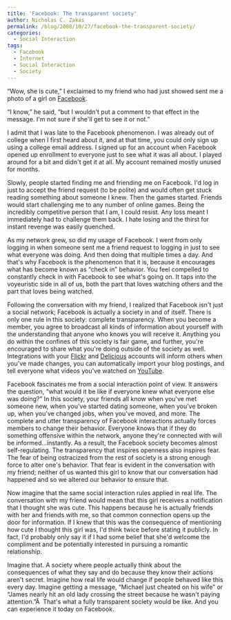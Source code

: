 ```yaml
---
title: 'Facebook: The transparent society'
author: Nicholas C. Zakas
permalink: /blog/2008/10/27/facebook-the-transparent-society/
categories:
  - Social Interaction
tags:
  - Facebook
  - Internet
  - Social Interaction
  - Society
---
```

&#8220;Wow, she is cute,&#8221; I exclaimed to my friend who had just showed sent me a photo of a girl on [Facebook][1].

&#8220;I know,&#8221; he said, &#8220;but I wouldn't put a comment to that effect in the message. I'm not sure if she'll get to see it or not.&#8221;

I admit that I was late to the Facebook phenomenon. I was already out of college when I first heard about it, and at that time, you could only sign up using a college email address. I signed up for an account when Facebook opened up enrollment to everyone just to see what it was all about. I played around for a bit and didn't get it at all. My account remained mostly unused for months.

Slowly, people started finding me and friending me on Facebook. I'd log in just to accept the friend request (to be polite) and would often get stuck reading something about someone I knew. Then the games started. Friends would start challenging me to any number of online games. Being the incredibly competitive person that I am, I could resist. Any loss meant I immediately had to challenge them back. I hate losing and the thirst for instant revenge was easily quenched.

As my network grew, so did my usage of Facebook. I went from only logging in when someone sent me a friend request to logging in just to see what everyone was doing. And then doing that multiple times a day. And that's why Facebook is the phenomenon that it is, because it encourages what has become known as &#8220;check in&#8221; behavior. You feel compelled to constantly check in with Facebook to see what's going on. It taps into the voyeuristic side in all of us, both the part that loves watching others and the part that loves being watched.

Following the conversation with my friend, I realized that Facebook isn't just a social network; Facebook is actually a society in and of itself. There is only one rule in this society: complete transparency. When you become a member, you agree to broadcast all kinds of information about yourself with the understanding that anyone who knows you will receive it. Anything you do within the confines of this society is fair game, and further, you're encouraged to share what you're doing outside of the society as well. Integrations with your [Flickr][2] and [Delicious][3] accounts will inform others when you've made changes, you can automatically import your blog postings, and tell everyone what videos you've watched on [YouTube][4].

Facebook fascinates me from a social interaction point of view. It answers the question, &#8220;what would it be like if everyone knew what everyone else was doing?&#8221; In this society, your friends all know when you've met someone new, when you've started dating someone, when you've broken up, when you've changed jobs, when you've moved, and more. The complete and utter transparency of Facebook interactions actually forces members to change their behavior. Everyone knows that if they do something offensive within the network, anyone they're connected with will be informed&#8230;instantly. As a result, the Facebook society becomes almost self-regulating. The transparency that inspires openness also inspires fear. The fear of being ostracized from the rest of society is a strong enough force to alter one's behavior. That fear is evident in the conversation with my friend; neither of us wanted this girl to know that our conversation had happened and so we altered our behavior to ensure that.

Now imagine that the same social interaction rules applied in real life. The conversation with my friend would mean that this girl receives a notification that I thought she was cute. This happens because he is actually friends with her and friends with me, so that common connection opens up the door for information. If I knew that this was the consequence of mentioning how cute I thought this girl was, I'd think twice before stating it publicly. In fact, I'd probably only say it if I had some belief that she'd welcome the compliment and be potentially interested in pursuing a romantic relationship.

Imagine that. A society where people actually think about the consequences of what they say and do because they know their actions aren't secret. Imagine how real life would change if people behaved like this every day. Imagine getting a message, &#8220;Michael just cheated on his wife&#8221; or &#8220;James nearly hit an old lady crossing the street because he wasn't paying attention.&#8221;Â  That's what a fully transparent society would be like. And you can experience it today on Facebook.

 [1]: http://www.facebook.com
 [2]: http://www.flickr.com
 [3]: http://www.delicious.com
 [4]: http://www.youtube.com
